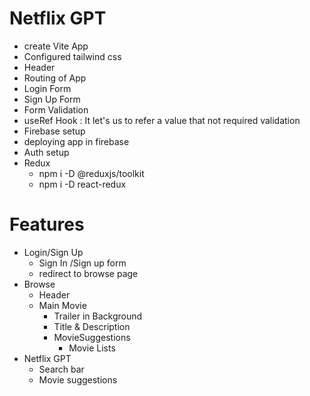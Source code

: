 # Netflix GPT

-   create Vite App
-   Configured tailwind css
-   Header
-   Routing of App
-   Login Form
-   Sign Up Form
-   Form Validation
-   useRef Hook : It let's us to refer a value that not required validation
-   Firebase setup
-   deploying app in firebase
-   Auth setup
-   Redux
    -   npm i -D @reduxjs/toolkit
    -   npm i -D react-redux

# Features

-   Login/Sign Up
    -   Sign In /Sign up form
    -   redirect to browse page
-   Browse
    -   Header
    -   Main Movie
        -   Trailer in Background
        -   Title & Description
        -   MovieSuggestions
            -   Movie Lists
-   Netflix GPT
    -   Search bar
    -   Movie suggestions
